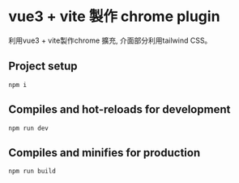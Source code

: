 # vue3 + vite 製作 chrome plugin

利用vue3 + vite製作chrome 擴充, 介面部分利用tailwind CSS。


## Project setup
```
npm i
```

## Compiles and hot-reloads for development
```
npm run dev
```

## Compiles and minifies for production
```
npm run build
```